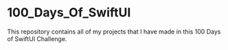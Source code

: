 # 100_Days_Of_SwiftUI
This repository contains all of my projects that I have made in this 100 Days of SwiftUI Challenge.
